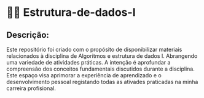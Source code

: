 # 🧑‍💻 Estrutura-de-dados-I

<h2>Descrição:</h2>
<p>Este repositório foi criado com o propósito de disponibilizar materiais relacionados à disciplina de Algoritmos e estrutura de dados I. Abrangendo uma variedade de atividades práticas. A intenção é aprofundar a compreensão dos conceitos fundamentais discutidos durante a disciplina. Este espaço visa aprimorar a experiência de aprendizado e o desenvolvimento pessoal registando todas as ativades praticadas na minha carreira profisional.</p>
